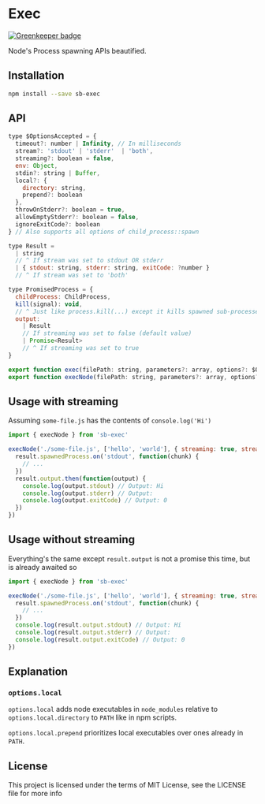 # Exec

[![Greenkeeper badge](https://badges.greenkeeper.io/steelbrain/exec.svg)](https://greenkeeper.io/)

Node's Process spawning APIs beautified.

## Installation

```sh
npm install --save sb-exec
```

## API

```js
type $OptionsAccepted = {
  timeout?: number | Infinity, // In milliseconds
  stream?: 'stdout' | 'stderr'  | 'both',
  streaming?: boolean = false,
  env: Object,
  stdin?: string | Buffer,
  local?: {
    directory: string,
    prepend?: boolean
  },
  throwOnStderr?: boolean = true,
  allowEmptyStderr?: boolean = false,
  ignoreExitCode?: boolean
} // Also supports all options of child_process::spawn

type Result =
  | string
  // ^ If stream was set to stdout OR stderr
  | { stdout: string, stderr: string, exitCode: ?number }
  // ^ If stream was set to 'both'

type PromisedProcess = {
  childProcess: ChildProcess,
  kill(signal): void,
  // ^ Just like process.kill(...) except it kills spawned sub-processes on windows
  output:
    | Result
    // If streaming was set to false (default value)
    | Promise<Result>
    // ^ If streaming was set to true
}

export function exec(filePath: string, parameters?: array, options?: $OptionsAccepted): Promise<PromisedProcess>
export function execNode(filePath: string, parameters?: array, options?: $OptionsAccepted): Promise<PromisedProcess>
```

## Usage with streaming

Assuming `some-file.js` has the contents of `console.log('Hi')`

```js
import { execNode } from 'sb-exec'

execNode('./some-file.js', ['hello', 'world'], { streaming: true, stream: 'both' }).then(result => {
  result.spawnedProcess.on('stdout', function(chunk) {
    // ...
  })
  result.output.then(function(output) {
    console.log(output.stdout) // Output: Hi
    console.log(output.stderr) // Output:
    console.log(output.exitCode) // Output: 0
  })
})
```

## Usage without streaming

Everything's the same except `result.output` is not a promise this time, but is already awaited so

```js
import { execNode } from 'sb-exec'

execNode('./some-file.js', ['hello', 'world'], { streaming: true, stream: 'both' }).then(result => {
  result.spawnedProcess.on('stdout', function(chunk) {
    // ...
  })
  console.log(result.output.stdout) // Output: Hi
  console.log(result.output.stderr) // Output:
  console.log(result.output.exitCode) // Output: 0
})
```

## Explanation

### `options.local`

`options.local` adds node executables in `node_modules` relative to
`options.local.directory` to `PATH` like in npm scripts.

`options.local.prepend` prioritizes local executables over ones already in `PATH`.

## License

This project is licensed under the terms of MIT License, see the LICENSE file
for more info
